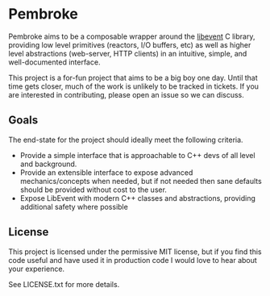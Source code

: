 # Pembroke

Pembroke aims to be a composable wrapper around the [libevent][libevent_homepage] C library, providing low
level primitives (reactors, I/O buffers, etc) as well as higher level abstractions (web-server, HTTP clients)
in an intuitive, simple, and well-documented interface.

This project is a for-fun project that aims to be a big boy one day. Until that time gets closer, much of the
work is unlikely to be tracked in tickets. If you are interested in contributing, please open an issue so we
can discuss.

## Goals

The end-state for the project should ideally meet the following criteria.

  + Provide a simple interface that is approachable to C++ devs of all level and background.
  + Provide an extensible interface to expose advanced mechanics/concepts when needed, but if not needed then
    sane defaults should be provided without cost to the user.
  + Expose LibEvent with modern C++ classes and abstractions, providing additional safety where possible

## License

This project is licensed under the permissive MIT license, but if you find this code useful and have used it
in production code I would love to hear about your experience. 

See LICENSE.txt for more details.

  [libevent_homepage]: https://libevent.org/

